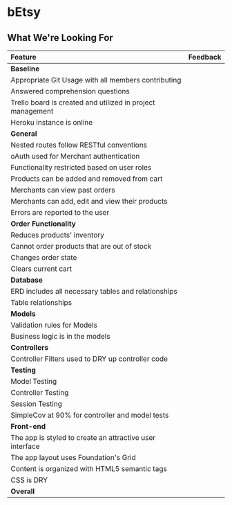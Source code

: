 # bEtsy
## What We're Looking For

| Feature | Feedback    |
| :------------- | :------------- |
|  **Baseline** |   |
| Appropriate Git Usage with all members contributing	|   	|
| Answered comprehension questions	|   	|
| Trello board is created and utilized in project management |   |
| Heroku instance is online |   |
|  **General** |   |
| Nested routes follow RESTful conventions |   |
| oAuth used for Merchant authentication  |   |
| Functionality restricted based on user roles  |   |
| Products can be added and removed from cart |   |
| Merchants can view past orders |   |
| Merchants can add, edit and view their products |   |
| Errors are reported to the user  |   |
| **Order Functionality** |   |
| Reduces products' inventory  |   |
| Cannot order products that are out of stock  |   |
| Changes order state  |   |
| Clears current cart  |   |
| **Database** |   |
| ERD includes all necessary tables and relationships  |   |
| Table relationships  |   |
| **Models** |   |
| Validation rules for Models |   |
| Business logic is in the models |   |
| **Controllers** |   |
| Controller Filters used to DRY up controller code |   |
| **Testing** |   |
| Model Testing |  |
| Controller Testing |  |
| Session Testing |  |
| SimpleCov at 90% for controller and model tests |  |
|  **Front-end** |   |
| The app is styled to create an attractive user interface |  |
| The app layout uses Foundation's Grid |  |
| Content is organized with HTML5 semantic tags |  |
| CSS is DRY |  |
|  **Overall** |   |
